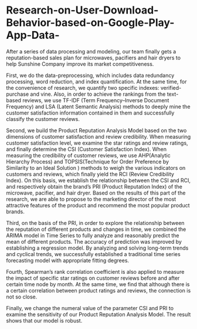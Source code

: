 # Research-on-User-Download-Behavior-based-on-Google-Play-App-Data-

After a series of data processing and modeling, our team finally gets a reputation-based sales plan for microwaves, pacifiers and hair dryers to help Sunshine Company improve its market competitiveness.


First, we do the data-preprocessing, which includes data redundancy processing, word reduction, and index quantification. At the same time, for the convenience of research, we quantify two specific indexes: verified-purchase and vine. Also, in order to achieve the rankings from the text-based reviews, we use TF-IDF (Term Frequency–Inverse Document Frequency) and LSA (Latent Semantic Analysis) methods to deeply mine the customer satisfaction information contained in them and successfully classify the customer reviews.


Second, we build the Product Reputation Analysis Model based on the two dimensions of customer satisfaction and review credibility. When measuring customer satisfaction level, we examine the star ratings and review ratings, and finally determine the CSI (Customer Satisfaction Index). When measuring the credibility of customer reviews, we use AHP(Analytic Hierarchy Process) and TOPSIS(Technique for Order Preference by Similarity to an Ideal Solution ) methods to weigh the various indicators on customers and reviews, which finally yield the RCI (Review Credibility Index). On this basis, we establish the relationship between the CSI and RCI, and respectively obtain the brand’s PRI (Product Reputation Index) of the microwave, pacifier, and hair dryer. Based on the results of this part of the research, we are able to propose to the marketing director of the most attractive features of the product and recommend the most popular product brands.


Third, on the basis of the PRI, in order to explore the relationship between the reputation of different products and changes in time, we combined the ARIMA model in Time Series to fully analyze and reasonably predict the mean of different products. The accuracy of prediction
was improved by establishing a regression model. By analyzing and solving long-term trends and cyclical trends, we successfully established a traditional time series forecasting model with appropriate fitting degrees.


Fourth, Spearman’s rank correlation coefficient is also applied to measure the impact of specific star ratings on customer reviews before and after certain time node by month. At the same time, we find that although there is a certain correlation between product ratings and reviews, the connection is not so close.


Finally, we change the numeral value of the parameter CSI and PRI to examine the sensitivity
of our Product Reputation Analysis Model. The result shows that our model is robust.
